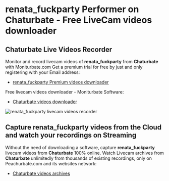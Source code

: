 # renata_fuckparty Performer on Chaturbate - Free LiveCam videos downloader

## Chaturbate Live Videos Recorder

Monitor and record livecam videos of **renata_fuckparty** from **Chaturbate** with Moniturbate.com
Get a premium trial for free by just and only registering with your Email address:
* [renata_fuckparty Premium videos downloader](https://moniturbate.com/request-demo-licence-key.html)

Free livecam videos downloader - Moniturbate Software:
* [Chaturbate videos downloader](https://moniturbate.com/moniturbate-download-software.html)

![renata_fuckparty livecam videos recorder](https://peachurnet.com/templates/moniturbate-software.png)


## Capture renata_fuckparty videos from the Cloud and watch your recordings on Streaming

Without the need of downloading a software, capture **renata_fuckparty** livecam videos from **Chaturbate** 100% online.
Watch Livecam archives from **Chaturbate** unlimitedly from thousands of existing recordings, only on Peachurbate.com and its websites network:
* [Chaturbate videos archives](https://peachurnet.com/)